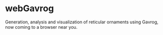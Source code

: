 webGavrog
=========

Generation, analysis and visualization of reticular ornaments using Gavrog, now coming to a browser near you.
